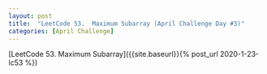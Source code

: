 ```yaml
---
layout: post
title:  "LeetCode 53.  Maximum Subarray (April Challenge Day #3)"
categories: [April Challenge]
---
```


[LeetCode 53.  Maximum Subarray]({{site.baseurl}}{% post_url 2020-1-23-lc53 %})